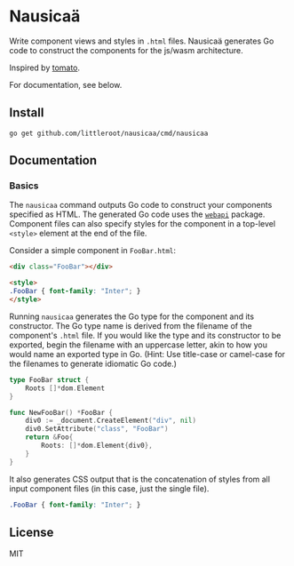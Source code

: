 # Nausicaä

Write component views and styles in `.html` files. Nausicaä generates
Go code to construct the components for the js/wasm architecture.

Inspired by [tomato][1].

For documentation, see below.

## Install

```
go get github.com/littleroot/nausicaa/cmd/nausicaa
```

## Documentation

### Basics

The `nausicaa` command outputs Go code to construct your components specified
as HTML. The generated Go code uses the [`webapi`][2] package. Component
files can also specify styles for the component in a top-level `<style>` element
at the end of the file.

Consider a simple component in `FooBar.html`:

```html
<div class="FooBar"></div>

<style>
.FooBar { font-family: "Inter"; }
</style>
```

Running `nausicaa` generates the Go type for the component and its constructor.
The Go type name is derived from the filename of the component's `.html` file.
If you would like the type and its constructor to be exported, begin the
filename with an uppercase letter, akin to how you would name an exported
type in Go. (Hint: Use title-case or camel-case for the filenames to generate
idiomatic Go code.)

```go
type FooBar struct {
	Roots []*dom.Element
}

func NewFooBar() *FooBar {
	div0 := _document.CreateElement("div", nil)
	div0.SetAttribute("class", "FooBar")
	return &Foo{
		Roots: []*dom.Element{div0},
	}
}
```

It also generates CSS output that is the concatenation of
styles from all input component files (in this case, just the single file).

```css
.FooBar { font-family: "Inter"; }
```

## License

MIT

[1]: https://github.com/donjaime/tomato
[2]: https://github.com/gowebapi/webapi
